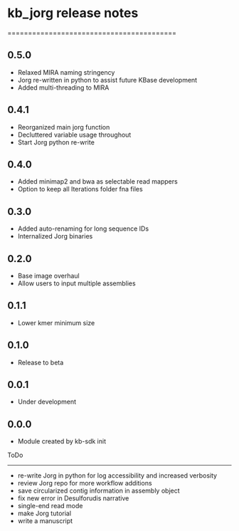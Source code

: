 # kb_jorg release notes
=========================================


0.5.0
-----
* Relaxed MIRA naming stringency
* Jorg re-written in python to assist future KBase development
* Added multi-threading to MIRA

0.4.1
-----
* Reorganized main jorg function
* Decluttered variable usage throughout
* Start Jorg python re-write

0.4.0
-----
* Added minimap2 and bwa as selectable read mappers
* Option to keep all Iterations folder fna files

0.3.0
-----
* Added auto-renaming for long sequence IDs
* Internalized Jorg binaries

0.2.0
-----
* Base image overhaul
* Allow users to input multiple assemblies

0.1.1
-----
* Lower kmer minimum size

0.1.0
-----
* Release to beta

0.0.1
-----
* Under development

0.0.0
-----
* Module created by kb-sdk init

ToDo
_____
* re-write Jorg in python for log accessibility and increased verbosity
* review Jorg repo for more workflow additions
* save circularized contig information in assembly object
* fix new error in Desulforudis narrative
* single-end read mode
* make Jorg tutorial
* write a manuscript
